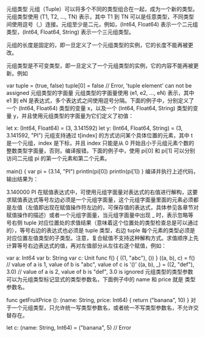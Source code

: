 元组类型
元组（Tuple）可以将多个不同的类型组合在一起，成为一个新的类型。元组类型使用 (T1, T2, ..., TN) 表示，其中 T1 到 TN 可以是任意类型，不同类型间使用逗号（,）连接。元组至少是二元，例如，(Int64, Float64) 表示一个二元组类型，(Int64, Float64, String) 表示一个三元组类型。

元组的长度是固定的，即一旦定义了一个元组类型的实例，它的长度不能再被更改。

元组类型是不可变类型，即一旦定义了一个元组类型的实例，它的内容不能再被更新。例如

var tuple = (true, false)
tuple[0] = false // Error, 'tuple element' can not be assigned
元组类型的字面量
元组类型的字面量使用 (e1, e2, ..., eN) 表示，其中 e1 到 eN 是表达式，多个表达式之间使用逗号分隔。下面的例子中，分别定义了一个 (Int64, Float64) 类型的变量 x，以及一个 (Int64, Float64, String) 类型的变量 y，并且使用元组类型的字面量为它们定义了初值：

let x: (Int64, Float64) = (3, 3.141592)
let y: (Int64, Float64, String) = (3, 3.141592, "PI")
元组支持通过 t[index] 的方式访问某个具体位置的元素，其中 t 是一个元组，index 是下标，并且 index 只能是从 0 开始且小于元组元素个数的整数类型字面量，否则，编译报错。下面的例子中，使用 pi[0] 和 pi[1] 可以分别访问二元组 pi 的第一个元素和第二个元素。

main() {
    var pi = (3.14, "PI")
    println(pi[0])
    println(pi[1])
}
编译并执行上述代码，输出结果为：

3.140000
PI
在赋值表达式中，可使用元组字面量对表达式的右值进行解构，这要求赋值表达式等号左边必须是一个元组字面量，这个元组字面量里面的元素必须都是左值（左值即出现在赋值操作符左边的，可保存值的表达式，具体参见各章节对赋值操作的描述）或者一个元组字面量，当元组字面量中出现 _ 时，表示忽略等号右侧 tuple 对应位置处的求值结果（意味着这个位置处的类型检查总是可以通过的），等号右边的表达式也必须是 tuple 类型，右边 tuple 每个元素的类型必须是对应位置左值类型的子类型。注意，复合赋值不支持这种解构方式。求值顺序上先计算等号右边表达式的值，再对左值部分从左往右逐个赋值，例如：

var a: Int64
var b: String
var c: Unit
func f() { ((1, "abc"), ()) }
((a, b), c) = f() // value of a is 1, value of b is "abc", value of c is '()'
((a, b), _) = ((2, "def"), 3.0) // value of a is 2, value of b is "def", 3.0 is ignored
元组类型的类型参数
可以为元组类型标记显式的类型参数名，下面例子中的 name 和 price 就是 类型参数名。

func getFruitPrice (): (name: String, price: Int64) {
    return ("banana", 10)
}
对于一个元组类型，只允许统一写类型参数名，或者统一不写类型参数名，不允许交替存在。


let c: (name: String, Int64) = ("banana", 5)   // Error